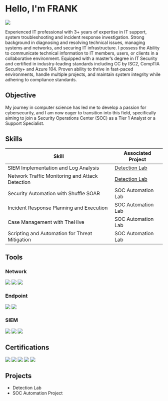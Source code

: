 # Hello, I'm FRANK
<a href="[https://linkedin.com](https://www.linkedin.com/in/frank-urhioke-783aa9255?utm_source=share&utm_campaign=share_via&utm_content=profile&utm_medium=android_app )"><img src="https://img.shields.io/badge/-LinkedIn-0072b1?&style=for-the-badge&logo=linkedin&logoColor=white" /></a>


Experienced IT professional with 3+ years of expertise in IT support, system troubleshooting and incident response investigation. Strong background in diagnosing and resolving technical issues, managing systems and networks, and securing IT infrastructure. I possess the Ability to communicate technical information to IT members, users, or clients in a collaborative environment. Equipped with a master’s degree in IT Security and certified in industry-leading standards including CC by ISC2, CompTIA Security+ and Azure 104. Proven ability to thrive in fast-paced environments, handle multiple projects, and maintain system integrity while adhering to compliance standards.

## Objective


My journey in computer science has led me to develop a passion for cybersecurity, and I am now eager to transition into this field, specifically aiming to join a Security Operations Center (SOC) as a Tier 1 Analyst or a Support Specialist.

## Skills


| Skill                                         | Associated Project         |
|-----------------------------------------------|----------------------------|
| SIEM Implementation and Log Analysis          | <a href="https://google.com">Detection Lab</a>|
| Network Traffic Monitoring and Attack Detection | <a href="https://google.com">Detection Lab</a>|
| Security Automation with Shuffle SOAR         | SOC Automation Lab|
| Incident Response Planning and Execution      | SOC Automation Lab|
| Case Management with TheHive                  | SOC Automation Lab|
| Scripting and Automation for Threat Mitigation | SOC Automation Lab|

## Tools


### Network
<div>
    <img src="https://img.shields.io/badge/-Wireshark-1679A7?&style=for-the-badge&logo=Wireshark&logoColor=white" />
    <img src="https://img.shields.io/badge/-Suricata-EF3B2D?&style=for-the-badge&logo=Suricata&logoColor=white" />
    <img src="https://img.shields.io/badge/-Zeek-777BB4?&style=for-the-badge&logo=Zeek&logoColor=white" />
</div>

### Endpoint
<div>
    <img src="https://img.shields.io/badge/-Microsoft_Defender_for_Endpoint-00A4EF?&style=for-the-badge&logo=Microsoft&logoColor=white" />
    <img src="https://img.shields.io/badge/-Velociraptor-4B275F?&style=for-the-badge&logo=Velociraptor&logoColor=white" />
</div>

### SIEM
<div>
    <img src="https://img.shields.io/badge/-Microsoft_Sentinel-0078D4?&style=for-the-badge&logo=Microsoft&logoColor=white" />
    <img src="https://img.shields.io/badge/-Splunk-000000?&style=for-the-badge&logo=Splunk&logoColor=white" />
    <img src="https://img.shields.io/badge/-IBM%20QRadar-052FAD?&style=for-the-badge&logo=IBM&logoColor=white" />
</div>

## Certifications

<div>
<img src="https://img.shields.io/badge/-Security%2B-FF0000?&style=for-the-badge&logo=CompTIA&logoColor=white" />
<img src="https://img.shields.io/badge/-CompTIA%20CySA%2B-FF0000?&style=for-the-badge&logo=CompTIA&logoColor=white" />
  <img src="https://img.shields.io/badge/-Certified%20in%20Cybersecurity%20(ISC2)-00BFFF?&style=for-the-badge&logo=ISC2&logoColor=white" />
<img src="https://img.shields.io/badge/-Microsoft%20Certified%3A%20Azure%20Administrator%20Associate-0078D7?&style=for-the-badge&logo=Microsoft&logoColor=white" />
<img src="https://img.shields.io/badge/-Microsoft%20Certified%3A%20Security%20Operations%20Analyst%20Associate-0078D7?&style=for-the-badge&logo=Microsoft&logoColor=white" />
</div>

## Projects
- Detection Lab
- SOC Automation Project
